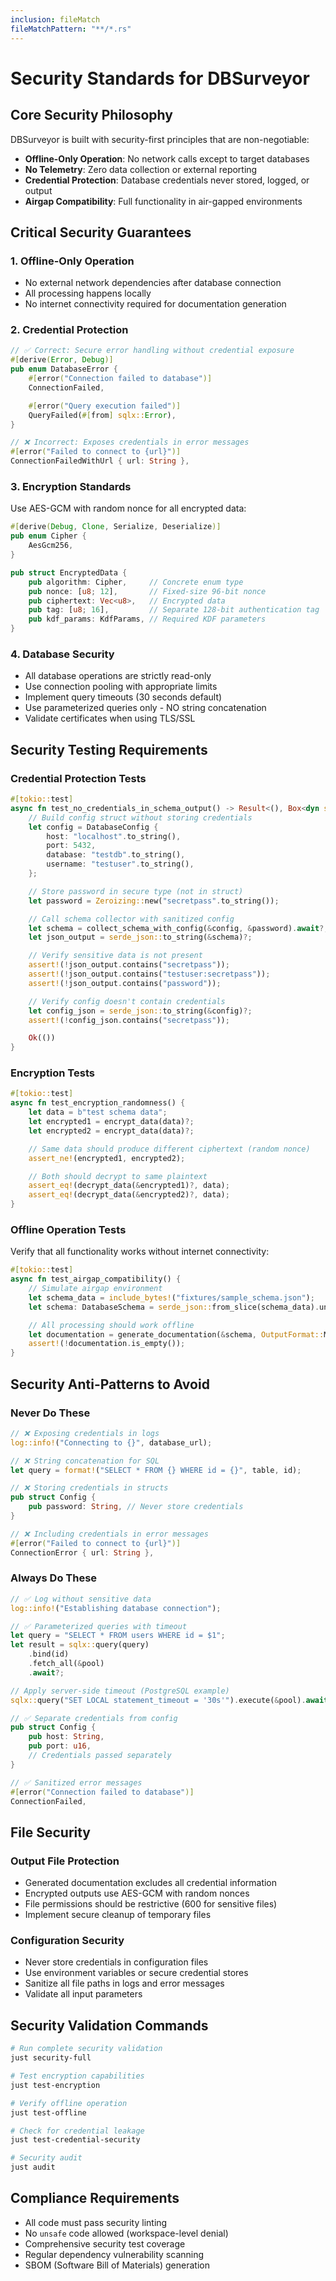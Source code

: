 ```yaml
---
inclusion: fileMatch
fileMatchPattern: "**/*.rs"
---
```


# Security Standards for DBSurveyor

## Core Security Philosophy

DBSurveyor is built with security-first principles that are non-negotiable:

- **Offline-Only Operation**: No network calls except to target databases
- **No Telemetry**: Zero data collection or external reporting
- **Credential Protection**: Database credentials never stored, logged, or output
- **Airgap Compatibility**: Full functionality in air-gapped environments

## Critical Security Guarantees

### 1. Offline-Only Operation

- No external network dependencies after database connection
- All processing happens locally
- No internet connectivity required for documentation generation

### 2. Credential Protection

```rust
// ✅ Correct: Secure error handling without credential exposure
#[derive(Error, Debug)]
pub enum DatabaseError {
    #[error("Connection failed to database")]
    ConnectionFailed,

    #[error("Query execution failed")]
    QueryFailed(#[from] sqlx::Error),
}

// ❌ Incorrect: Exposes credentials in error messages
#[error("Failed to connect to {url}")]
ConnectionFailedWithUrl { url: String },
```

### 3. Encryption Standards

Use AES-GCM with random nonce for all encrypted data:

```rust
#[derive(Debug, Clone, Serialize, Deserialize)]
pub enum Cipher {
    AesGcm256,
}

pub struct EncryptedData {
    pub algorithm: Cipher,     // Concrete enum type
    pub nonce: [u8; 12],       // Fixed-size 96-bit nonce
    pub ciphertext: Vec<u8>,   // Encrypted data
    pub tag: [u8; 16],         // Separate 128-bit authentication tag
    pub kdf_params: KdfParams, // Required KDF parameters
}
```

### 4. Database Security

- All database operations are strictly read-only
- Use connection pooling with appropriate limits
- Implement query timeouts (30 seconds default)
- Use parameterized queries only - NO string concatenation
- Validate certificates when using TLS/SSL

## Security Testing Requirements

### Credential Protection Tests

```rust
#[tokio::test]
async fn test_no_credentials_in_schema_output() -> Result<(), Box<dyn std::error::Error>> {
    // Build config struct without storing credentials
    let config = DatabaseConfig {
        host: "localhost".to_string(),
        port: 5432,
        database: "testdb".to_string(),
        username: "testuser".to_string(),
    };

    // Store password in secure type (not in struct)
    let password = Zeroizing::new("secretpass".to_string());

    // Call schema collector with sanitized config
    let schema = collect_schema_with_config(&config, &password).await?;
    let json_output = serde_json::to_string(&schema)?;

    // Verify sensitive data is not present
    assert!(!json_output.contains("secretpass"));
    assert!(!json_output.contains("testuser:secretpass"));
    assert!(!json_output.contains("password"));

    // Verify config doesn't contain credentials
    let config_json = serde_json::to_string(&config)?;
    assert!(!config_json.contains("secretpass"));

    Ok(())
}
```

### Encryption Tests

```rust
#[tokio::test]
async fn test_encryption_randomness() {
    let data = b"test schema data";
    let encrypted1 = encrypt_data(data)?;
    let encrypted2 = encrypt_data(data)?;

    // Same data should produce different ciphertext (random nonce)
    assert_ne!(encrypted1, encrypted2);

    // Both should decrypt to same plaintext
    assert_eq!(decrypt_data(&encrypted1)?, data);
    assert_eq!(decrypt_data(&encrypted2)?, data);
}
```

### Offline Operation Tests

Verify that all functionality works without internet connectivity:

```rust
#[tokio::test]
async fn test_airgap_compatibility() {
    // Simulate airgap environment
    let schema_data = include_bytes!("fixtures/sample_schema.json");
    let schema: DatabaseSchema = serde_json::from_slice(schema_data).unwrap();

    // All processing should work offline
    let documentation = generate_documentation(&schema, OutputFormat::Markdown).await?;
    assert!(!documentation.is_empty());
}
```

## Security Anti-Patterns to Avoid

### Never Do These

```rust
// ❌ Exposing credentials in logs
log::info!("Connecting to {}", database_url);

// ❌ String concatenation for SQL
let query = format!("SELECT * FROM {} WHERE id = {}", table, id);

// ❌ Storing credentials in structs
pub struct Config {
    pub password: String, // Never store credentials
}

// ❌ Including credentials in error messages
#[error("Failed to connect to {url}")]
ConnectionError { url: String },
```

### Always Do These

```rust
// ✅ Log without sensitive data
log::info!("Establishing database connection");

// ✅ Parameterized queries with timeout
let query = "SELECT * FROM users WHERE id = $1";
let result = sqlx::query(query)
    .bind(id)
    .fetch_all(&pool)
    .await?;

// Apply server-side timeout (PostgreSQL example)
sqlx::query("SET LOCAL statement_timeout = '30s'").execute(&pool).await?;

// ✅ Separate credentials from config
pub struct Config {
    pub host: String,
    pub port: u16,
    // Credentials passed separately
}

// ✅ Sanitized error messages
#[error("Connection failed to database")]
ConnectionFailed,
```

## File Security

### Output File Protection

- Generated documentation excludes all credential information
- Encrypted outputs use AES-GCM with random nonces
- File permissions should be restrictive (600 for sensitive files)
- Implement secure cleanup of temporary files

### Configuration Security

- Never store credentials in configuration files
- Use environment variables or secure credential stores
- Sanitize all file paths in logs and error messages
- Validate all input parameters

## Security Validation Commands

```bash
# Run complete security validation
just security-full

# Test encryption capabilities
just test-encryption

# Verify offline operation
just test-offline

# Check for credential leakage
just test-credential-security

# Security audit
just audit
```

## Compliance Requirements

- All code must pass security linting
- No `unsafe` code allowed (workspace-level denial)
- Comprehensive security test coverage
- Regular dependency vulnerability scanning
- SBOM (Software Bill of Materials) generation

